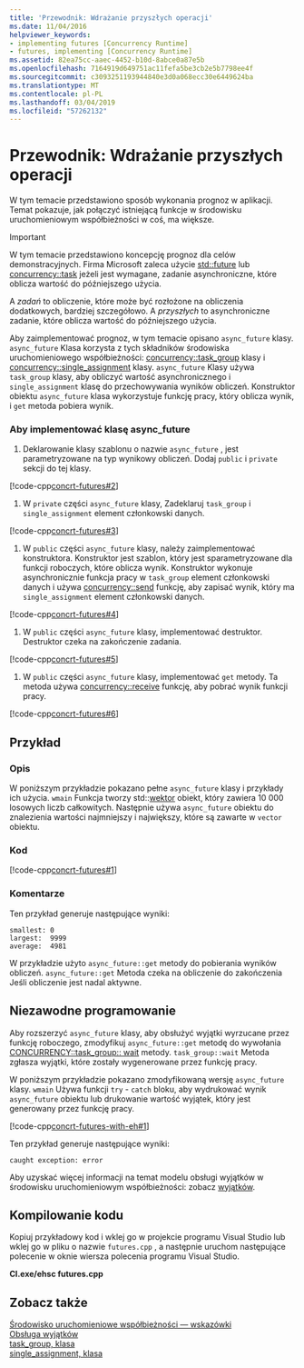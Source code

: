 ```yaml
---
title: 'Przewodnik: Wdrażanie przyszłych operacji'
ms.date: 11/04/2016
helpviewer_keywords:
- implementing futures [Concurrency Runtime]
- futures, implementing [Concurrency Runtime]
ms.assetid: 82ea75cc-aaec-4452-b10d-8abce0a87e5b
ms.openlocfilehash: 7164919d649751ac11fefa5be3cb2e5b7798ee4f
ms.sourcegitcommit: c3093251193944840e3d0a068ecc30e6449624ba
ms.translationtype: MT
ms.contentlocale: pl-PL
ms.lasthandoff: 03/04/2019
ms.locfileid: "57262132"
---
```

# <a name="walkthrough-implementing-futures"></a>Przewodnik: Wdrażanie przyszłych operacji

W tym temacie przedstawiono sposób wykonania prognoz w aplikacji. Temat pokazuje, jak połączyć istniejącą funkcje w środowisku uruchomieniowym współbieżności w coś, ma większe.

> [!IMPORTANT]
>  W tym temacie przedstawiono koncepcję prognoz dla celów demonstracyjnych. Firma Microsoft zaleca użycie [std::future](../../standard-library/future-class.md) lub [concurrency::task](../../parallel/concrt/reference/task-class.md) jeżeli jest wymagane, zadanie asynchroniczne, które oblicza wartość do późniejszego użycia.

A *zadań* to obliczenie, które może być rozłożone na obliczenia dodatkowych, bardziej szczegółowo. A *przyszłych* to asynchroniczne zadanie, które oblicza wartość do późniejszego użycia.

Aby zaimplementować prognoz, w tym temacie opisano `async_future` klasy. `async_future` Klasa korzysta z tych składników środowiska uruchomieniowego współbieżności: [concurrency::task_group](reference/task-group-class.md) klasy i [concurrency::single_assignment](../../parallel/concrt/reference/single-assignment-class.md) klasy. `async_future` Klasy używa `task_group` klasy, aby obliczyć wartość asynchronicznego i `single_assignment` klasę do przechowywania wyników obliczeń. Konstruktor obiektu `async_future` klasa wykorzystuje funkcję pracy, który oblicza wynik, i `get` metoda pobiera wynik.

### <a name="to-implement-the-asyncfuture-class"></a>Aby implementować klasę async_future

1. Deklarowanie klasy szablonu o nazwie `async_future` , jest parametryzowane na typ wynikowy obliczeń. Dodaj `public` i `private` sekcji do tej klasy.

[!code-cpp[concrt-futures#2](../../parallel/concrt/codesnippet/cpp/walkthrough-implementing-futures_1.cpp)]

1. W `private` części `async_future` klasy, Zadeklaruj `task_group` i `single_assignment` element członkowski danych.

[!code-cpp[concrt-futures#3](../../parallel/concrt/codesnippet/cpp/walkthrough-implementing-futures_2.cpp)]

1. W `public` części `async_future` klasy, należy zaimplementować konstruktora. Konstruktor jest szablon, który jest sparametryzowane dla funkcji roboczych, które oblicza wynik. Konstruktor wykonuje asynchronicznie funkcja pracy w `task_group` element członkowski danych i używa [concurrency::send](reference/concurrency-namespace-functions.md#send) funkcję, aby zapisać wynik, który ma `single_assignment` element członkowski danych.

[!code-cpp[concrt-futures#4](../../parallel/concrt/codesnippet/cpp/walkthrough-implementing-futures_3.cpp)]

1. W `public` części `async_future` klasy, implementować destruktor. Destruktor czeka na zakończenie zadania.

[!code-cpp[concrt-futures#5](../../parallel/concrt/codesnippet/cpp/walkthrough-implementing-futures_4.cpp)]

1. W `public` części `async_future` klasy, implementować `get` metody. Ta metoda używa [concurrency::receive](reference/concurrency-namespace-functions.md#receive) funkcję, aby pobrać wynik funkcji pracy.

[!code-cpp[concrt-futures#6](../../parallel/concrt/codesnippet/cpp/walkthrough-implementing-futures_5.cpp)]

## <a name="example"></a>Przykład

### <a name="description"></a>Opis

W poniższym przykładzie pokazano pełne `async_future` klasy i przykłady ich użycia. `wmain` Funkcja tworzy std::[wektor](../../standard-library/vector-class.md) obiekt, który zawiera 10 000 losowych liczb całkowitych. Następnie używa `async_future` obiektu do znalezienia wartości najmniejszy i największy, które są zawarte w `vector` obiektu.

### <a name="code"></a>Kod

[!code-cpp[concrt-futures#1](../../parallel/concrt/codesnippet/cpp/walkthrough-implementing-futures_6.cpp)]

### <a name="comments"></a>Komentarze

Ten przykład generuje następujące wyniki:

```Output
smallest: 0
largest:  9999
average:  4981
```

W przykładzie użyto `async_future::get` metody do pobierania wyników obliczeń. `async_future::get` Metoda czeka na obliczenie do zakończenia Jeśli obliczenie jest nadal aktywne.

## <a name="robust-programming"></a>Niezawodne programowanie

Aby rozszerzyć `async_future` klasy, aby obsłużyć wyjątki wyrzucane przez funkcję roboczego, zmodyfikuj `async_future::get` metodę do wywołania [CONCURRENCY::task_group:: wait](reference/task-group-class.md#wait) metody. `task_group::wait` Metoda zgłasza wyjątki, które zostały wygenerowane przez funkcję pracy.

W poniższym przykładzie pokazano zmodyfikowaną wersję `async_future` klasy. `wmain` Używa funkcji `try` - `catch` bloku, aby wydrukować wynik `async_future` obiektu lub drukowanie wartość wyjątek, który jest generowany przez funkcję pracy.

[!code-cpp[concrt-futures-with-eh#1](../../parallel/concrt/codesnippet/cpp/walkthrough-implementing-futures_7.cpp)]

Ten przykład generuje następujące wyniki:

```Output
caught exception: error
```

Aby uzyskać więcej informacji na temat modelu obsługi wyjątków w środowisku uruchomieniowym współbieżności: zobacz [wyjątków](../../parallel/concrt/exception-handling-in-the-concurrency-runtime.md).

## <a name="compiling-the-code"></a>Kompilowanie kodu

Kopiuj przykładowy kod i wklej go w projekcie programu Visual Studio lub wklej go w pliku o nazwie `futures.cpp` , a następnie uruchom następujące polecenie w oknie wiersza polecenia programu Visual Studio.

**Cl.exe/ehsc futures.cpp**

## <a name="see-also"></a>Zobacz także

[Środowisko uruchomieniowe współbieżności — wskazówki](../../parallel/concrt/concurrency-runtime-walkthroughs.md)<br/>
[Obsługa wyjątków](../../parallel/concrt/exception-handling-in-the-concurrency-runtime.md)<br/>
[task_group, klasa](reference/task-group-class.md)<br/>
[single_assignment, klasa](../../parallel/concrt/reference/single-assignment-class.md)
